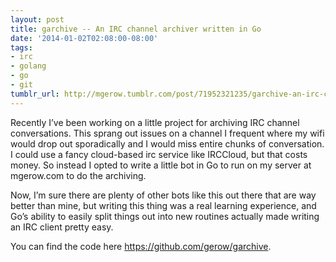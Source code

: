 ```yaml
---
layout: post
title: garchive -- An IRC channel archiver written in Go
date: '2014-01-02T02:08:00-08:00'
tags:
- irc
- golang
- go
- git
tumblr_url: http://mgerow.tumblr.com/post/71952321235/garchive-an-irc-channel-archiver-written-in-go
---
```

Recently I’ve been working on a little project for archiving IRC channel conversations. This sprang out issues on a channel I frequent where my wifi would drop out sporadically and I would miss entire chunks of conversation. I could use a fancy cloud-based irc service like IRCCloud, but that costs money. So instead I opted to write a little bot in Go to run on my server at mgerow.com to do the archiving.

Now, I’m sure there are plenty of other bots like this out there that are way better than mine, but writing this thing was a real learning experience, and Go’s ability to easily split things out into new routines actually made writing an IRC client pretty easy.

You can find the code here <https://github.com/gerow/garchive>.
